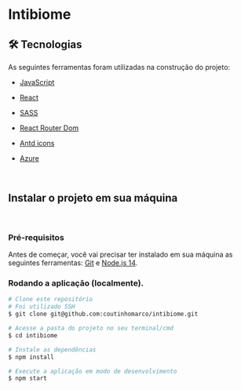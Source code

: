 # Intibiome

## 🛠 Tecnologias

As seguintes ferramentas foram utilizadas na construção do projeto:

-   [JavaScript](https://developer.mozilla.org/en-US/docs/Web/JavaScript/Language_Resources)

-   [React](https://pt-br.reactjs.org/)
-   [SASS](https://sass-lang.com/)
-   [React Router Dom](https://reactrouter.com/en/main)
-   [Antd icons](https://ant.design/components/icon)
-   [Azure](https://azure.microsoft.com/pt-br/)

<br>
<h2>Instalar o projeto em sua máquina</h2>
<br>
<h3>Pré-requisitos</h3>

Antes de começar, você vai precisar ter instalado em sua máquina as seguintes ferramentas:
[Git](https://git-scm.com) e [Node.js 14](https://nodejs.org/en/).

###  Rodando a aplicação (localmente).

```bash
# Clone este repositório
# Foi utilizado SSH
$ git clone git@github.com:coutinhomarco/intibiome.git

# Acesse a pasta do projeto no seu terminal/cmd
$ cd intibiome

# Instale as dependências
$ npm install

# Execute a aplicação em modo de desenvolvimento
$ npm start
```